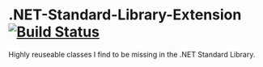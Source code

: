 # .NET-Standard-Library-Extension [![Build Status](https://travis-ci.org/Whathecode/.NET-Standard-Library-Extension.svg?branch=master)](https://travis-ci.org/cholewa1992/.NET-Standard-Library-Extension)
Highly reuseable classes I find to be missing in the .NET Standard Library.
